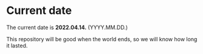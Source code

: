 # Current date

The current date is **2022.04.14.** (YYYY.MM.DD.)

This repository will be good when the world ends, so we will know how long it lasted.